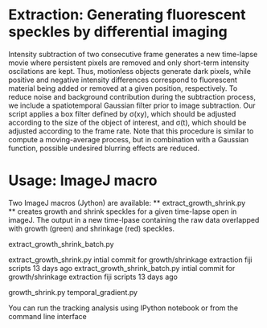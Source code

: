# Extraction: Generating fluorescent speckles by differential imaging

Intensity subtraction of two consecutive frame generates a new time-lapse movie where persistent pixels are removed and only short-term intensity oscilations are kept. Thus, motionless objects generate dark pixels, while positive and negative intensity differences correspond to fluorescent material being added or removed at a given position, respectively.
To reduce noise and background contribution during the subtraction process, we include a spatiotemporal Gaussian filter prior to image subtraction. Our script applies a box filter defined by σ(xy), which should be adjusted according to the size of the object of interest, and σ(t), which should be adjusted according to the frame rate. Note that this procedure is similar to compute a moving-average process, but in combination with a Gaussian function, possible undesired blurring effects are reduced.

# Usage: ImageJ macro

Two ImageJ macros (Jython) are available:
** extract_growth_shrink.py <br> **
creates growth and shrink speckles for a given time-lapse open in imageJ. The output in a new time-lpase containing the raw data overlapped with growth (green) and shrinkage (red) speckles. 

extract_growth_shrink_batch.py



extract_growth_shrink.py	intial commit for growth/shrinkage extraction fiji scripts	13 days ago
extract_growth_shrink_batch.py	intial commit for growth/shrinkage extraction fiji scripts	13 days ago

growth_shrink.py
temporal_gradient.py	

You can run the tracking analysis using IPython notebook or from the command line interface
